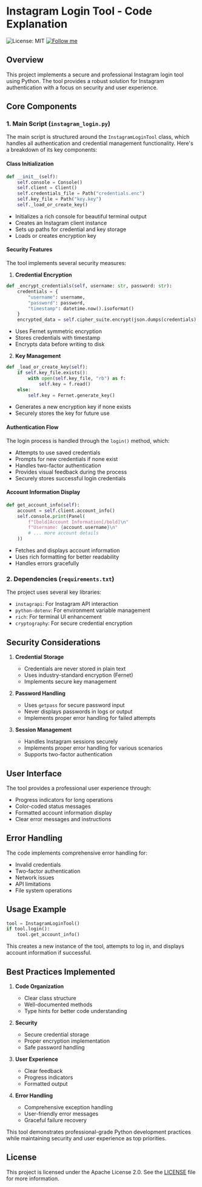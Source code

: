 # **Instagram Login Tool - Code Explanation**

![License: MIT](https://img.shields.io/badge/License-MIT-red) [![Follow me](https://img.shields.io/github/followers/ebsa491?label=Follow%20me&style=social)](https://github.com/ebsa491)

## **Overview**
This project implements a secure and professional Instagram login tool using Python. The tool provides a robust solution for Instagram authentication with a focus on security and user experience.

## **Core Components**

### 1. **Main Script (`instagram_login.py`)**

The main script is structured around the `InstagramLoginTool` class, which handles all authentication and credential management functionality. Here's a breakdown of its key components:

#### **Class Initialization**

```python
def __init__(self):
    self.console = Console()
    self.client = Client()
    self.credentials_file = Path("credentials.enc")
    self.key_file = Path("key.key")
    self._load_or_create_key()
```
- Initializes a rich console for beautiful terminal output
- Creates an Instagram client instance
- Sets up paths for credential and key storage
- Loads or creates encryption key

#### **Security Features**

The tool implements several security measures:

1. **Credential Encryption**

```python
def _encrypt_credentials(self, username: str, password: str):
    credentials = {
        "username": username,
        "password": password,
        "timestamp": datetime.now().isoformat()
    }
    encrypted_data = self.cipher_suite.encrypt(json.dumps(credentials).encode())
```
- Uses Fernet symmetric encryption
- Stores credentials with timestamp
- Encrypts data before writing to disk

2. **Key Management**

```python
def _load_or_create_key(self):
    if self.key_file.exists():
        with open(self.key_file, "rb") as f:
            self.key = f.read()
    else:
        self.key = Fernet.generate_key()
```
- Generates a new encryption key if none exists
- Securely stores the key for future use

#### **Authentication Flow**
The login process is handled through the `login()` method, which:
- Attempts to use saved credentials
- Prompts for new credentials if none exist
- Handles two-factor authentication
- Provides visual feedback during the process
- Securely stores successful login credentials

#### **Account Information Display**

```python
def get_account_info(self):
    account = self.client.account_info()
    self.console.print(Panel(
        f"[bold]Account Information[/bold]\n"
        f"Username: {account.username}\n"
        # ... more account details
    ))
```
- Fetches and displays account information
- Uses rich formatting for better readability
- Handles errors gracefully

### 2. **Dependencies (`requirements.txt`)**

The project uses several key libraries:
- `instagrapi`: For Instagram API interaction
- `python-dotenv`: For environment variable management
- `rich`: For terminal UI enhancement
- `cryptography`: For secure credential encryption

## **Security Considerations**

1. **Credential Storage**
   - Credentials are never stored in plain text
   - Uses industry-standard encryption (Fernet)
   - Implements secure key management

2. **Password Handling**
   - Uses `getpass` for secure password input
   - Never displays passwords in logs or output
   - Implements proper error handling for failed attempts

3. **Session Management**
   - Handles Instagram sessions securely
   - Implements proper error handling for various scenarios
   - Supports two-factor authentication

## **User Interface**

The tool provides a professional user experience through:
- Progress indicators for long operations
- Color-coded status messages
- Formatted account information display
- Clear error messages and instructions

## **Error Handling**

The code implements comprehensive error handling for:
- Invalid credentials
- Two-factor authentication
- Network issues
- API limitations
- File system operations

## **Usage Example**

```python
tool = InstagramLoginTool()
if tool.login():
    tool.get_account_info()
```

This creates a new instance of the tool, attempts to log in, and displays account information if successful.

## **Best Practices Implemented**

1. **Code Organization**
   - Clear class structure
   - Well-documented methods
   - Type hints for better code understanding

2. **Security**
   - Secure credential storage
   - Proper encryption implementation
   - Safe password handling

3. **User Experience**
   - Clear feedback
   - Progress indicators
   - Formatted output

4. **Error Handling**
   - Comprehensive exception handling
   - User-friendly error messages
   - Graceful failure recovery

This tool demonstrates professional-grade Python development practices while maintaining security and user experience as top priorities.

## **License**

This project is licensed under the Apache License 2.0. See the [LICENSE](LICENSE) file for more information.
